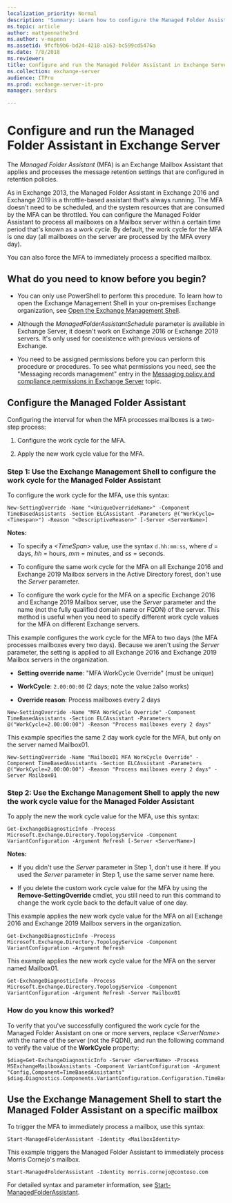 ```yaml
---
localization_priority: Normal
description: 'Summary: Learn how to configure the Managed Folder Assistant in Exchange Server 2016 and Exchange Server 2019.'
ms.topic: article
author: mattpennathe3rd
ms.author: v-mapenn
ms.assetid: 9fcfb9b6-bd24-4218-a163-bc599cd5476a
ms.date: 7/8/2018
ms.reviewer:
title: Configure and run the Managed Folder Assistant in Exchange Server
ms.collection: exchange-server
audience: ITPro
ms.prod: exchange-server-it-pro
manager: serdars

---
```


# Configure and run the Managed Folder Assistant in Exchange Server

The *Managed Folder Assistant* (MFA) is an Exchange Mailbox Assistant that applies and processes the message retention settings that are configured in retention policies.

As in Exchange 2013, the Managed Folder Assistant in Exchange 2016 and Exchange 2019 is a throttle-based assistant that's always running. The MFA doesn't need to be scheduled, and the system resources that are consumed by the MFA can be throttled. You can configure the Managed Folder Assistant to process all mailboxes on a Mailbox server within a certain time period that's known as a *work cycle*. By default, the work cycle for the MFA is one day (all mailboxes on the server are processed by the MFA every day).

You can also force the MFA to immediately process a specified mailbox.

## What do you need to know before you begin?

- You can only use PowerShell to perform this procedure. To learn how to open the Exchange Management Shell in your on-premises Exchange organization, see [Open the Exchange Management Shell](https://docs.microsoft.com/powershell/exchange/exchange-server/open-the-exchange-management-shell).

- Although the _ManagedFolderAssistantSchedule_ parameter is available in Exchange Server, it doesn't work on Exchange 2016 or Exchange 2019 servers. It's only used for coexistence with previous versions of Exchange.

- You need to be assigned permissions before you can perform this procedure or procedures. To see what permissions you need, see the "Messaging records management" entry in the [Messaging policy and compliance permissions in Exchange Server](../../permissions/feature-permissions/policy-and-compliance-permissions.md) topic.

## Configure the Managed Folder Assistant

Configuring the interval for when the MFA processes mailboxes is a two-step process:

1. Configure the work cycle for the MFA.

2. Apply the new work cycle value for the MFA.

### Step 1: Use the Exchange Management Shell to configure the work cycle for the Managed Folder Assistant

To configure the work cycle for the MFA, use this syntax:

```
New-SettingOverride -Name "<UniqueOverrideName>" -Component TimeBasedAssistants -Section ELCAssistant -Parameters @("WorkCycle=<Timespan>") -Reason "<DescriptiveReason>" [-Server <ServerName>]
```

 **Notes:**

- To specify a _\<TimeSpan\>_ value, use the syntax `d.hh:mm:ss`, where _d_ = days, _hh_ = hours, _mm_ = minutes, and _ss_ = seconds.

- To configure the same work cycle for the MFA on all Exchange 2016 and Exchange 2019 Mailbox servers in the Active Directory forest, don't use the _Server_ parameter.

- To configure the work cycle for the MFA on a specific Exchange 2016 and Exchange 2019 Mailbox server, use the _Server_ parameter and the name (not the fully qualified domain name or FQDN) of the server. This method is useful when you need to specify different work cycle values for the MFA on different Exchange servers.

This example configures the work cycle for the MFA to two days (the MFA processes mailboxes every two days). Because we aren't using the _Server_ parameter, the setting is applied to all Exchange 2016 and Exchange 2019 Mailbox servers in the organization.

- **Setting override name**: "MFA WorkCycle Override" (must be unique)

- **WorkCycle**: `2.00:00:00` (2 days; note the value `2`also works)

- **Override reason**: Process mailboxes every 2 days

```
New-SettingOverride -Name "MFA WorkCycle Override" -Component TimeBasedAssistants -Section ELCAssistant -Parameters @("WorkCycle=2.00:00:00") -Reason "Process mailboxes every 2 days"
```

This example specifies the same 2 day work cycle for the MFA, but only on the server named Mailbox01.

```
New-SettingOverride -Name "Mailbox01 MFA WorkCycle Override" -Component TimeBasedAssistants -Section ELCAssistant -Parameters @("WorkCycle=2.00:00:00") -Reason "Process mailboxes every 2 days" -Server Mailbox01
```

### Step 2: Use the Exchange Management Shell to apply the new the work cycle value for the Managed Folder Assistant

To apply the new the work cycle value for the MFA, use this syntax:

```
Get-ExchangeDiagnosticInfo -Process Microsoft.Exchange.Directory.TopologyService -Component VariantConfiguration -Argument Refresh [-Server <ServerName>]
```

 **Notes:**

- If you didn't use the _Server_ parameter in Step 1, don't use it here. If you used the _Server_ parameter in Step 1, use the same server name here.

- If you delete the custom work cycle value for the MFA by using the **Remove-SettingOverride** cmdlet, you still need to run this command to change the work cycle back to the default value of one day.

This example applies the new work cycle value for the MFA on all Exchange 2016 and Exchange 2019 Mailbox servers in the organization.

```
Get-ExchangeDiagnosticInfo -Process Microsoft.Exchange.Directory.TopologyService -Component VariantConfiguration -Argument Refresh
```

This example applies the new work cycle value for the MFA on the server named Mailbox01.

```
Get-ExchangeDiagnosticInfo -Process Microsoft.Exchange.Directory.TopologyService -Component VariantConfiguration -Argument Refresh -Server Mailbox01
```

### How do you know this worked?

To verify that you've successfully configured the work cycle for the Managed Folder Assistant on one or more servers, replace _\<ServerName\>_ with the name of the server (not the FQDN), and run the following command to verify the value of the **WorkCycle** property:

```
$diag=Get-ExchangeDiagnosticInfo -Server <ServerName> -Process MSExchangeMailboxAssistants -Component VariantConfiguration -Argument "Config,Component=TimeBasedAssistants"
$diag.Diagnostics.Components.VariantConfiguration.Configuration.TimeBasedAssistants.ElcAssistant
```

## Use the Exchange Management Shell to start the Managed Folder Assistant on a specific mailbox

To trigger the MFA to immediately process a mailbox, use this syntax:

```
Start-ManagedFolderAssistant -Identity <MailboxIdentity>
```

This example triggers the Managed Folder Assistant to immediately process Morris Cornejo's mailbox.

```
Start-ManagedFolderAssistant -Identity morris.cornejo@contoso.com
```

For detailed syntax and parameter information, see [Start-ManagedFolderAssistant](https://technet.microsoft.com/library/75d840ea-5abc-44bb-b361-e81561fa1b04.aspx).
